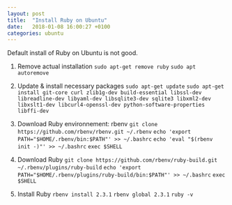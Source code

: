 ```yaml
---
layout: post
title:  "Install Ruby on Ubuntu"
date:   2018-01-08 16:00:27 +0100
categories: ubuntu
---
```

Default install of Ruby on Ubuntu is not good.
1. Remove actual installation
`sudo apt-get remove ruby`
`sudo apt autoremove`

2. Update & install necessary packages
`sudo apt-get update`
`sudo apt-get install git-core curl zlib1g-dev build-essential libssl-dev libreadline-dev libyaml-dev libsqlite3-dev sqlite3 libxml2-dev libxslt1-dev libcurl4-openssl-dev python-software-properties libffi-dev`

3. Download Ruby environnement: rbenv
`git clone https://github.com/rbenv/rbenv.git ~/.rbenv`
`echo 'export PATH="$HOME/.rbenv/bin:$PATH"' >> ~/.bashrc`
`echo 'eval "$(rbenv init -)"' >> ~/.bashrc`
`exec $SHELL`

4. Download Ruby
`git clone https://github.com/rbenv/ruby-build.git ~/.rbenv/plugins/ruby-build`
`echo 'export PATH="$HOME/.rbenv/plugins/ruby-build/bin:$PATH"' >> ~/.bashrc`
`exec $SHELL`

5. Install Ruby
`rbenv install 2.3.1`
`rbenv global 2.3.1`
`ruby -v`